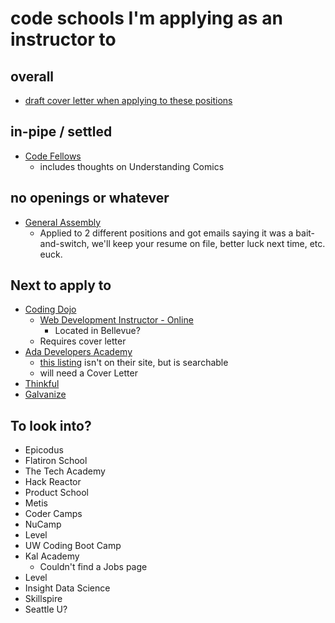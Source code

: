 # code schools I'm applying as an instructor to

## overall

- [draft cover letter when applying to these positions](50cf2c0e-a916-4ed9-9299-1181e02678bb.md)

## in-pipe / settled

- [Code Fellows](221f1f3b-192b-4658-a8d8-2ca472c3bedd.md)
  - includes thoughts on Understanding Comics

## no openings or whatever

- [General Assembly](https://generalassemb.ly/careers#openings)
  - Applied to 2 different positions and got emails saying it was a bait-and-switch, we'll keep your resume on file, better luck next time, etc. euck.

## Next to apply to

- [Coding Dojo](https://www.codingdojo.com/join-our-team)
  - [Web Development Instructor - Online](https://hire.withgoogle.com/public/jobs/codingdojo/view/P_AAAAAACAAADE8FCPW2Sadk)
    - Located in Bellevue?
  - Requires cover letter
- [Ada Developers Academy](https://www.adadevelopersacademy.org/careers)
  - [this listing][ada1] isn't on their site, but is searchable
  - will need a Cover Letter
- [Thinkful](https://www.thinkful.com/about/#careers)
- [Galvanize](https://www.galvanize.com/careers)

[ada1]: https://careers-tsne.icims.com/jobs/1084/software-development-instructor/job

## To look into?

- Epicodus
- Flatiron School
- The Tech Academy
- Hack Reactor
- Product School
- Metis
- Coder Camps
- NuCamp
- Level
- UW Coding Boot Camp
- Kal Academy
  - Couldn't find a Jobs page
- Level
- Insight Data Science
- Skillspire
- Seattle U?
